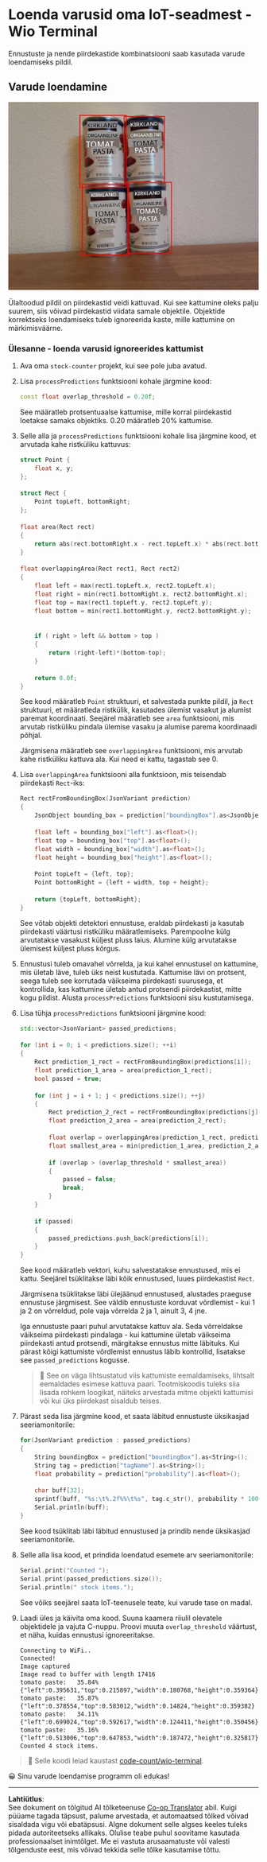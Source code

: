 <!--
CO_OP_TRANSLATOR_METADATA:
{
  "original_hash": "0b2ae20b0fc8e73c9598dea937cac038",
  "translation_date": "2025-10-11T12:48:31+00:00",
  "source_file": "5-retail/lessons/2-check-stock-device/wio-terminal-count-stock.md",
  "language_code": "et"
}
-->
# Loenda varusid oma IoT-seadmest - Wio Terminal

Ennustuste ja nende piirdekastide kombinatsiooni saab kasutada varude loendamiseks pildil.

## Varude loendamine

![4 tomatipasta purki, mille ümber on piirdekastid](../../../../../translated_images/rpi-stock-with-bounding-boxes.b5540e2ecb7cd49f1271828d3be412671d950e87625c5597ea97c90f11e01097.et.jpg)

Ülaltoodud pildil on piirdekastid veidi kattuvad. Kui see kattumine oleks palju suurem, siis võivad piirdekastid viidata samale objektile. Objektide korrektseks loendamiseks tuleb ignoreerida kaste, mille kattumine on märkimisväärne.

### Ülesanne - loenda varusid ignoreerides kattumist

1. Ava oma `stock-counter` projekt, kui see pole juba avatud.

1. Lisa `processPredictions` funktsiooni kohale järgmine kood:

    ```cpp
    const float overlap_threshold = 0.20f;
    ```

    See määratleb protsentuaalse kattumise, mille korral piirdekastid loetakse samaks objektiks. 0.20 määratleb 20% kattumise.

1. Selle alla ja `processPredictions` funktsiooni kohale lisa järgmine kood, et arvutada kahe ristküliku kattuvus:

    ```cpp
    struct Point {
        float x, y;
    };

    struct Rect {
        Point topLeft, bottomRight;
    };

    float area(Rect rect)
    {
        return abs(rect.bottomRight.x - rect.topLeft.x) * abs(rect.bottomRight.y - rect.topLeft.y);
    }
     
    float overlappingArea(Rect rect1, Rect rect2)
    {
        float left = max(rect1.topLeft.x, rect2.topLeft.x);
        float right = min(rect1.bottomRight.x, rect2.bottomRight.x);
        float top = max(rect1.topLeft.y, rect2.topLeft.y);
        float bottom = min(rect1.bottomRight.y, rect2.bottomRight.y);
    
    
        if ( right > left && bottom > top )
        {
            return (right-left)*(bottom-top);
        }
        
        return 0.0f;
    }
    ```

    See kood määratleb `Point` struktuuri, et salvestada punkte pildil, ja `Rect` struktuuri, et määratleda ristkülik, kasutades ülemist vasakut ja alumist paremat koordinaati. Seejärel määratleb see `area` funktsiooni, mis arvutab ristküliku pindala ülemise vasaku ja alumise parema koordinaadi põhjal.

    Järgmisena määratleb see `overlappingArea` funktsiooni, mis arvutab kahe ristküliku kattuva ala. Kui need ei kattu, tagastab see 0.

1. Lisa `overlappingArea` funktsiooni alla funktsioon, mis teisendab piirdekasti `Rect`-iks:

    ```cpp
    Rect rectFromBoundingBox(JsonVariant prediction)
    {
        JsonObject bounding_box = prediction["boundingBox"].as<JsonObject>();
    
        float left = bounding_box["left"].as<float>();
        float top = bounding_box["top"].as<float>();
        float width = bounding_box["width"].as<float>();
        float height = bounding_box["height"].as<float>();
    
        Point topLeft = {left, top};
        Point bottomRight = {left + width, top + height};
    
        return {topLeft, bottomRight};
    }
    ```

    See võtab objekti detektori ennustuse, eraldab piirdekasti ja kasutab piirdekasti väärtusi ristküliku määratlemiseks. Parempoolne külg arvutatakse vasakust küljest pluss laius. Alumine külg arvutatakse ülemisest küljest pluss kõrgus.

1. Ennustusi tuleb omavahel võrrelda, ja kui kahel ennustusel on kattumine, mis ületab läve, tuleb üks neist kustutada. Kattumise lävi on protsent, seega tuleb see korrutada väikseima piirdekasti suurusega, et kontrollida, kas kattumine ületab antud protsendi piirdekastist, mitte kogu pildist. Alusta `processPredictions` funktsiooni sisu kustutamisega.

1. Lisa tühja `processPredictions` funktsiooni järgmine kood:

    ```cpp
    std::vector<JsonVariant> passed_predictions;

    for (int i = 0; i < predictions.size(); ++i)
    {
        Rect prediction_1_rect = rectFromBoundingBox(predictions[i]);
        float prediction_1_area = area(prediction_1_rect);
        bool passed = true;

        for (int j = i + 1; j < predictions.size(); ++j)
        {
            Rect prediction_2_rect = rectFromBoundingBox(predictions[j]);
            float prediction_2_area = area(prediction_2_rect);

            float overlap = overlappingArea(prediction_1_rect, prediction_2_rect);
            float smallest_area = min(prediction_1_area, prediction_2_area);

            if (overlap > (overlap_threshold * smallest_area))
            {
                passed = false;
                break;
            }
        }

        if (passed)
        {
            passed_predictions.push_back(predictions[i]);
        }
    }
    ```

    See kood määratleb vektori, kuhu salvestatakse ennustused, mis ei kattu. Seejärel tsüklitakse läbi kõik ennustused, luues piirdekastist `Rect`.

    Järgmisena tsüklitakse läbi ülejäänud ennustused, alustades praeguse ennustuse järgmisest. See väldib ennustuste korduvat võrdlemist - kui 1 ja 2 on võrreldud, pole vaja võrrelda 2 ja 1, ainult 3, 4 jne.

    Iga ennustuste paari puhul arvutatakse kattuv ala. Seda võrreldakse väikseima piirdekasti pindalaga - kui kattumine ületab väikseima piirdekasti antud protsendi, märgitakse ennustus mitte läbituks. Kui pärast kõigi kattumiste võrdlemist ennustus läbib kontrollid, lisatakse see `passed_predictions` kogusse.

    > 💁 See on väga lihtsustatud viis kattumiste eemaldamiseks, lihtsalt eemaldades esimese kattuva paari. Tootmiskoodis tuleks siia lisada rohkem loogikat, näiteks arvestada mitme objekti kattumisi või kui üks piirdekast sisaldub teises.

1. Pärast seda lisa järgmine kood, et saata läbitud ennustuste üksikasjad seeriamonitorile:

    ```cpp
    for(JsonVariant prediction : passed_predictions)
    {
        String boundingBox = prediction["boundingBox"].as<String>();
        String tag = prediction["tagName"].as<String>();
        float probability = prediction["probability"].as<float>();

        char buff[32];
        sprintf(buff, "%s:\t%.2f%%\t%s", tag.c_str(), probability * 100.0, boundingBox.c_str());
        Serial.println(buff);
    }
    ```

    See kood tsüklitab läbi läbitud ennustused ja prindib nende üksikasjad seeriamonitorile.

1. Selle alla lisa kood, et prindida loendatud esemete arv seeriamonitorile:

    ```cpp
    Serial.print("Counted ");
    Serial.print(passed_predictions.size());
    Serial.println(" stock items.");
    ```

    See võiks seejärel saata IoT-teenusele teate, kui varude tase on madal.

1. Laadi üles ja käivita oma kood. Suuna kaamera riiulil olevatele objektidele ja vajuta C-nuppu. Proovi muuta `overlap_threshold` väärtust, et näha, kuidas ennustusi ignoreeritakse.

    ```output
    Connecting to WiFi..
    Connected!
    Image captured
    Image read to buffer with length 17416
    tomato paste:   35.84%  {"left":0.395631,"top":0.215897,"width":0.180768,"height":0.359364}
    tomato paste:   35.87%  {"left":0.378554,"top":0.583012,"width":0.14824,"height":0.359382}
    tomato paste:   34.11%  {"left":0.699024,"top":0.592617,"width":0.124411,"height":0.350456}
    tomato paste:   35.16%  {"left":0.513006,"top":0.647853,"width":0.187472,"height":0.325817}
    Counted 4 stock items.
    ```

> 💁 Selle koodi leiad kaustast [code-count/wio-terminal](../../../../../5-retail/lessons/2-check-stock-device/code-count/wio-terminal).

😀 Sinu varude loendamise programm oli edukas!

---

**Lahtiütlus**:  
See dokument on tõlgitud AI tõlketeenuse [Co-op Translator](https://github.com/Azure/co-op-translator) abil. Kuigi püüame tagada täpsust, palume arvestada, et automaatsed tõlked võivad sisaldada vigu või ebatäpsusi. Algne dokument selle algses keeles tuleks pidada autoriteetseks allikaks. Olulise teabe puhul soovitame kasutada professionaalset inimtõlget. Me ei vastuta arusaamatuste või valesti tõlgenduste eest, mis võivad tekkida selle tõlke kasutamise tõttu.
